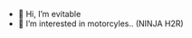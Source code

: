 - 👋 Hi, I’m evitable
- 👀 I’m interested in motorcyles.. (NINJA H2R)

<!---
evitablexd/evitablexd is a ✨ special ✨ repository because its `README.md` (this file) appears on your GitHub profile.
You can click the Preview link to take a look at your changes.
--->
